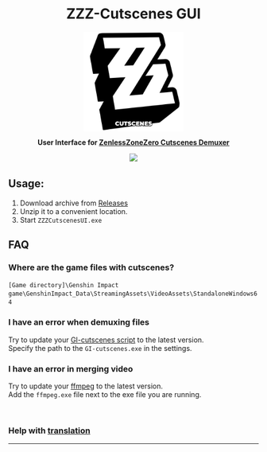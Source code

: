 <h1 align="center">ZZZ-Cutscenes GUI</h1>

<p align="center">
    <img src="github/images/icons/UI/ui-1.png" height="200px" align="center">
</p>
<p align="center">
    <strong> User Interface for <a href="https://github.com/Clostro/ZZZ-Cutscenes">ZenlessZoneZero Cutscenes Demuxer</a></strong>
</p>
<p align="center">
    <img src="https://shields.io/badge/version-v1.0-blue"></br>
</p>

## Usage:
1. Download archive from [Releases](https://github.com/Clostro/ZZZ-Cutscenes-GUI/releases/latest)
2. Unzip it to a convenient location.
3. Start ```ZZZCutscenesUI.exe```

## FAQ

### Where are the game files with cutscenes?
`[Game directory]\Genshin Impact game\GenshinImpact_Data\StreamingAssets\VideoAssets\StandaloneWindows64`

### I have an error when demuxing files
Try to update your [GI-cutscenes script](https://github.com/Clostro/ZZZ-cutscenes/releases) to the latest version.<br>
Specify the path to the `GI-cutscenes.exe` in the settings.

### I have an error in merging video
Try to update your [ffmpeg](https://github.com/BtbN/FFmpeg-Builds/releases) to the latest version.<br>
Add the `ffmpeg.exe` file next to the exe file you are running.

<br>

### Help with <a href="translations.md">translation</a>

<hr>

